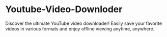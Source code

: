 # Youtube-Video-Downloder
 Discover the ultimate YouTube video downloader! Easily save your favorite videos in various formats and enjoy offline viewing anytime, anywhere.
